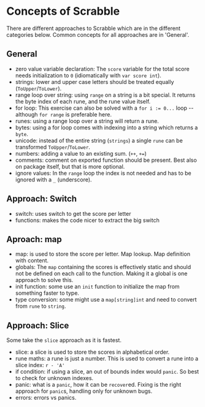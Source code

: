 # Concepts of Scrabble

There are different approaches to Scrabble which are in the different categories below. Common concepts for all approaches are in 'General'.

## General
- zero value variable declaration: The `score` variable for the total score needs initialization to `0` (idiomatically with `var score int`).
- strings: lower and upper case letters should be treated equally (`ToUpper`/`ToLower`).
- range loop over string: using `range` on a string is a bit special. It returns the byte index of each rune, and the rune value itself.
- for loop: This exercise can also be solved with a `for i := 0...` loop -- although `for range` is preferable here.
- runes: using a range loop over a string will return a rune.
- bytes: using a for loop comes with indexing into a string which returns a `byte`.
- unicode: instead of the entire string (`strings`) a single `rune` can be transformed `ToUpper`/`ToLower`.
- numbers: adding a value to an existing sum. (`++`, `+=`)
- comments: comment on exported function should be present. Best also on package itself, but that is more optional.
- ignore values: In the `range` loop the index is not needed and has to be ignored with a `_` (underscore).

## Approach: Switch

- switch: uses switch to get the score per letter
- functions: makes the code nicer to extract the big switch

## Aproach: map

- map: is used to store the score per letter. Map lookup. Map definition with content.
- globals: The `map` containing the scores is effectively static and should not be defined on each call to the function. Making it a global is one approach to solve this.
- init function: some use an `init` function to initialize the map from something faster to type.
- type conversion: some might use a `map[string]int` and need to convert from `rune` to `string`.

## Approach: Slice

Some take the `slice` approach as it is fastest.

- slice: a slice is used to store the scores in alphabetical order.
- rune maths: a rune is just a number. This is used to convert a rune into a slice index: `r - 'A'`
- if condition: if using a slice, an out of bounds index would `panic`. So best to check for unknown indexes.
- panic: what is a `panic`, how it can be `recover`ed. Fixing is the right approach for `panic`s, handling only for unknown bugs.
- errors: errors vs panics.
